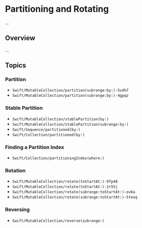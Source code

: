 # Partitioning and Rotating

...

## Overview

...

## Topics

### Partition

- ``Swift/MutableCollection/partition(subrange:by:)-5vdh7``
- ``Swift/MutableCollection/partition(subrange:by:)-4gpqz``

### Stable Partition

- ``Swift/MutableCollection/stablePartition(by:)``
- ``Swift/MutableCollection/stablePartition(subrange:by:)``
- ``Swift/Sequence/partitioned(by:)``
- ``Swift/Collection/partitioned(by:)``

### Finding a Partition Index

- ``Swift/Collection/partitioningIndex(where:)``

### Rotation

- ``Swift/MutableCollection/rotate(toStartAt:)-9fp48``
- ``Swift/MutableCollection/rotate(toStartAt:)-2r55j``
- ``Swift/MutableCollection/rotate(subrange:toStartAt:)-ov6a``
- ``Swift/MutableCollection/rotate(subrange:toStartAt:)-5teoq``

### Reversing

- ``Swift/MutableCollection/reverse(subrange:)``
